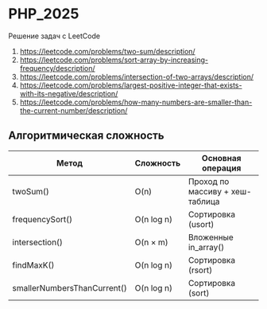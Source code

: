 # PHP_2025

Решение задач с LeetCode

1. https://leetcode.com/problems/two-sum/description/
2. https://leetcode.com/problems/sort-array-by-increasing-frequency/description/
3. https://leetcode.com/problems/intersection-of-two-arrays/description/
4. https://leetcode.com/problems/largest-positive-integer-that-exists-with-its-negative/description/
5. https://leetcode.com/problems/how-many-numbers-are-smaller-than-the-current-number/description/


## Алгоритмическая сложность

| Метод                                         |   Сложность   | Основная операция               |
|-----------------------------------------------|---------------|---------------------------------|
| twoSum()                                      |   O(n)        | Проход по массиву + хеш-таблица |
| frequencySort()                               |   O(n log n)  | Сортировка (usort)              | 
| intersection()                                |   O(n × m)    | Вложенные in_array()            |
| findMaxK()                                    |   O(n log n)  | Сортировка (rsort)              |
| smallerNumbersThanCurrent()                   |   O(n log n)  | Сортировка (sort)               |
